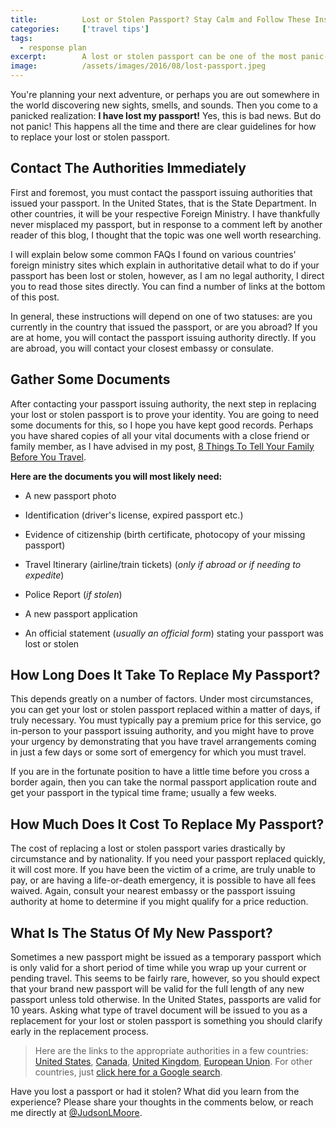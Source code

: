 ```yaml
---
title:			Lost or Stolen Passport? Stay Calm and Follow These Instructions.
categories:		['travel tips']
tags:
  - response plan
excerpt:		A lost or stolen passport can be one of the most panic-inducing realizations a traveler can encounter. This happens everyday, and there is a clear solution.
image:			/assets/images/2016/08/lost-passport.jpeg
---
```


You're planning your next adventure, or perhaps you are out somewhere in the world discovering new sights, smells, and sounds. Then you come to a panicked realization: **I have lost my passport!** Yes, this is bad news. But do not panic! This happens all the time and there are clear guidelines for how to replace your lost or stolen passport.

## Contact The Authorities Immediately

First and foremost, you must contact the passport issuing authorities that issued your passport. In the United States, that is the State Department. In other countries, it will be your respective Foreign Ministry. I have thankfully never misplaced my passport, but in response to a comment left by another reader of this blog, I thought that the topic was one well worth researching.

I will explain below some common FAQs I found on various countries' foreign ministry sites which explain in authoritative detail what to do if your passport has been lost or stolen, however, as I am no legal authority, I direct you to read those sites directly. You can find a number of links at the bottom of this post.

In general, these instructions will depend on one of two statuses: are you currently in the country that issued the passport, or are you abroad? If you are at home, you will contact the passport issuing authority directly. If you are abroad, you will contact your closest embassy or consulate.

## Gather Some Documents

After contacting your passport issuing authority, the next step in replacing your lost or stolen passport is to prove your identity. You are going to need some documents for this, so I hope you have kept good records. Perhaps you have shared copies of all your vital documents with a close friend or family member, as I have advised in my post, [8 Things To Tell Your Family Before You Travel](/things-to-tell-family-before-you-travel/).

**Here are the documents you will most likely need:**

- A new passport photo

- Identification (driver's license, expired passport etc.)

- Evidence of citizenship (birth certificate, photocopy of your missing passport)

- Travel Itinerary (airline/train tickets) (_only if abroad or if needing to expedite_)

- Police Report (_if stolen_)

- A new passport application

- An official statement (_usually an official form_) stating your passport was lost or stolen

## How Long Does It Take To Replace My Passport?

This depends greatly on a number of factors. Under most circumstances, you can get your lost or stolen passport replaced within a matter of days, if truly necessary. You must typically pay a premium price for this service, go in-person to your passport issuing authority, and you might have to prove your urgency by demonstrating that you have travel arrangements coming in just a few days or some sort of emergency for which you must travel.

If you are in the fortunate position to have a little time before you cross a border again, then you can take the normal passport application route and get your passport in the typical time frame; usually a few weeks.

## How Much Does It Cost To Replace My Passport?

The cost of replacing a lost or stolen passport varies drastically by circumstance and by nationality. If you need your passport replaced quickly, it will cost more. If you have been the victim of a crime, are truly unable to pay, or are having a life-or-death emergency, it is possible to have all fees waived. Again, consult your nearest embassy or the passport issuing authority at home to determine if you might qualify for a price reduction.

## What Is The Status Of My New Passport?

Sometimes a new passport might be issued as a temporary passport which is only valid for a short period of time while you wrap up your current or pending travel. This seems to be fairly rare, however, so you should expect that your brand new passport will be valid for the full length of any new passport unless told otherwise. In the United States, passports are valid for 10 years. Asking what type of travel document will be issued to you as a replacement for your lost or stolen passport is something you should clarify early in the replacement process.

> Here are the links to the appropriate authorities in a few countries: [United States](https://travel.state.gov/content/passports/en/passports/lost-stolen.html), [Canada](https://www.cic.gc.ca/english/passport/security/lost-stolen.asp), [United Kingdom](https://www.gov.uk/report-a-lost-or-stolen-passport), [European Union](https://europa.eu/youreurope/citizens/travel/entry-exit/eu-citizen/index_en.htm#!). For other countries, just [click here for a Google search](https://www.google.de/?gfe_rd=cr&ei=T_u-V4_1KcqH8Qe-rb_IBg&gws_rd=cr#q=replace+my+lost+passport).

Have you lost a passport or had it stolen? What did you learn from the experience? Please share your thoughts in the comments below, or reach me directly at [@JudsonLMoore](https://twitter.com/judsonlmoore).
